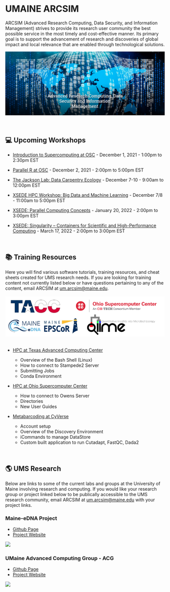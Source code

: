# UMAINE ARCSIM


ARCSIM (Advanced Research Computing, Data Security, and Information Management) strives to provide its research user community the best possible service in the most timely and cost-effective manner. Its primary goal is to support the advancement of research and discoveries of global impact and local relevance that are enabled through technological solutions.


![arcsim](https://github.com/umaine-research/.github/blob/main/arcsim.png)

<br />


## 💻  Upcoming Workshops

- [Introduction to Supercomputing at OSC](https://www.osc.edu/calendar/events/2021_12_01-webinar_introduction_to_supercomputing_at_osc) - December 1, 2021 - 1:00pm to 2:30pm EST

- [Parallel R at OSC](https://www.osc.edu/calendar/events/2021_12_02-parallel_r_at_osc) - December 2, 2021 - 2:00pm to 5:00pm EST

- [The Jackson Lab: Data Carpentry Ecology](https://smcclatchy.github.io/2021-12-07-jackson/) - December 7-10 - 9:00am to 12:00pm EST

- [XSEDE HPC Workshop: Big Data and Machine Learning](https://portal.xsede.org/course-calendar/-/training-user/class/2600/session/4293) - December 7/8 - 11:00am to 5:00pm EST

- [XSEDE: Parallel Computing Concepts](https://portal.xsede.org/course-calendar/-/training-user/class/2598/session/4291) - January 20, 2022 - 2:00pm to 3:00pm EST

- [XSEDE: Singularity – Containers for Scientific and High-Performance Computing](https://portal.xsede.org/course-calendar/-/training-user/class/2599/session/4292) - March 17, 2022 - 2:00pm to 3:00pm EST

<br>

## 📚 Training Resources

Here you will find various software tutorials, training resources, and cheat sheets created for UMS research needs. If you are looking for training content not currently listed below or have questions pertaining to any of the content, email ARCSIM at <um.arcsim@maine.edu>.
<br>
<br>
<img src="https://github.com/umaine-research/TACC_Training/blob/main/logos.png" width="550">
<br>
<br>

- [HPC at Texas Advanced Computing Center](https://github.com/umaine-research/TACC_Training/wiki)

  - Overview of the Bash Shell (Linux)
  - How to connect to Stampede2 Server
  - Submitting Jobs
  - Conda Environment

- [HPC at Ohio Supercomputer Center](https://github.com/umaine-research/OSC_Training/wiki)

  - How to connect to Owens Server
  - Directories
  - New User Guides

- [Metabarcoding at CyVerse](https://github.com/umaine-research/metebarcoding-docker/wiki)

  - Account setup
  - Overview of the Discovery Environment
  - iCommands to manage DataStore
  - Custom built application to run Cutadapt, FastQC, Dada2

<br>

## 🌎  UMS Research

Below are links to some of the current labs and groups at the University of Maine involving research and computing. If you would like your research group or project linked below to be publically accessible to the UMS research community, email ARCSIM at <um.arcsim@maine.edu> with your project links. 


 ### Maine-eDNA Project

   - [Github Page](https://github.com/Maine-eDNA)
   - [Project Website](https://umaine.edu/edna/)
  <img src="https://umaine.edu/epscor/wp-content/uploads/sites/25/2020/03/MSWC-Large-e1626257540779.png" width="100">
   
 ### UMaine Advanced Computing Group - ACG
  
   - [Github Page](https://github.com/UMaineACG)
   - [Project Website](https://acg.maine.edu/)
  <img src="https://acg.maine.edu/wp-content/uploads/2017/06/cropped-ACG-logo.png" width="100">











